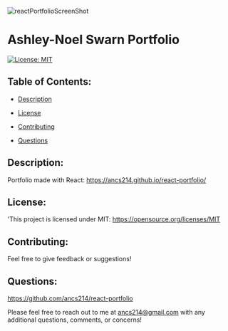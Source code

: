 ![reactPortfolioScreenShot](https://user-images.githubusercontent.com/90393796/177222026-0a3017ce-f960-431e-8bbd-a23b9196ee68.png)
# Ashley-Noel Swarn Portfolio 
  
  [![License: MIT](https://img.shields.io/badge/License-MIT-yellow.svg)](https://opensource.org/licenses/MIT)

 ## Table of Contents:

  - [Description](#Description)

  - [License](#License)

  - [Contributing](#Contributing)

  - [Questions](#Questions)

  ## Description: 
  Portfolio made with React: https://ancs214.github.io/react-portfolio/

  ## License: 
  'This project is licensed under MIT: https://opensource.org/licenses/MIT

  ## Contributing: 
  Feel free to give feedback or suggestions!

  ## Questions: 
  https://github.com/ancs214/react-portfolio

  Please feel free to reach out to me at ancs214@gmail.com with any additional questions, comments, or concerns!

